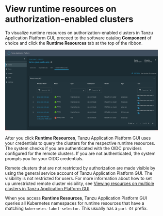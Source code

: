 # View runtime resources on authorization-enabled clusters

To visualize runtime resources on authorization-enabled clusters in Tanzu Application Platform GUI,
proceed to the software catalog **Component** of choice and click the **Runtime Resources** tab
at the top of the ribbon.

![Screenshot of Runtime Resources](../images/tap-gui-multiple-clusters.png)

After you click **Runtime Resources**, Tanzu Application Platform GUI uses your credentials to
query the clusters for the respective runtime resources.
The system checks if you are authenticated with the OIDC providers configured for the remote clusters.
If you are not authenticated, the system prompts you for your OIDC credentials.

Remote clusters that are not restricted by authorization are made visible by using the
general service account of Tanzu Application Platform GUI. The visibility is not restricted for users.
For more information about how to set up unrestricted remote cluster visibility, see
[Viewing resources on multiple clusters in Tanzu Application Platform GUI](../cluster-view-setup.md).

When you access **Runtime Resources**, Tanzu Application Platform GUI queries all Kubernetes
namespaces for runtime resources that have a matching `kubernetes-label-selector`. This usually
has a `part-Of` prefix.
